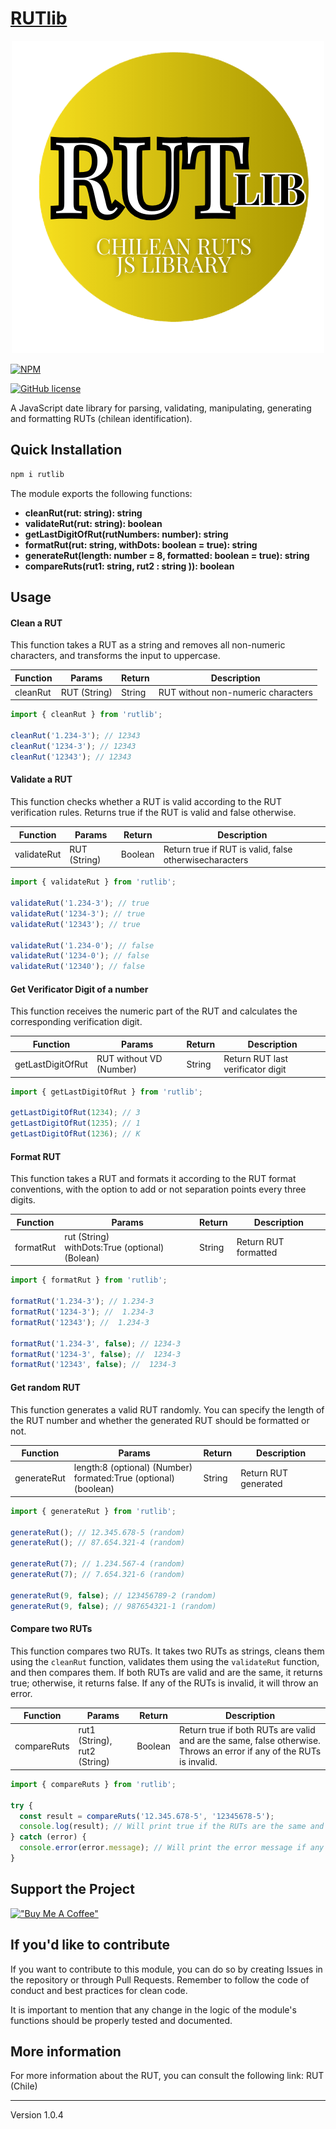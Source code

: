 # [RUTlib](http://rutlib.cl)

<p align="center">
  <img src="https://github.com/RUTlib/rutlib-js/blob/main/images/rutlibJS_logo.png?raw=tru" alt="RUTlib's javascipt library logo"/>
</p>

[![NPM](https://nodei.co/npm/rutlib.png)](https://npmjs.org/package/rutlib)

[![GitHub license](https://img.shields.io/github/license/RUTlib/rutlib-js?logo=javascript&style=for-the-badge)](https://github.com/RUTlib/rutlib-js/blob/main/LICENSE.md)

<!--
[![GitHub issues](https://img.shields.io/github/issues/RUTlib/rutlib-js?logo=javascript&style=for-the-badge)](https://github.com/RUTlib/rutlib-js/issues) [![GitHub forks](https://img.shields.io/github/forks/RUTlib/rutlib-js?logo=javascript&style=for-the-badge)](https://github.com/RUTlib/rutlib-js/network) [![GitHub stars](https://img.shields.io/github/stars/RUTlib/rutlib-js?logo=javascript&style=for-the-badge)](https://github.com/RUTlib/rutlib-js/stargazers)
 -->

A JavaScript date library for parsing, validating, manipulating, generating and formatting RUTs (chilean identification).

## Quick Installation

```bash
npm i rutlib
```

The module exports the following functions:

- **cleanRut(rut: string): string**
- **validateRut(rut: string): boolean**
- **getLastDigitOfRut(rutNumbers: number): string**
- **formatRut(rut: string, withDots: boolean = true): string**
- **generateRut(length: number = 8, formatted: boolean = true): string**
- **compareRuts(rut1: string, rut2 : string )): boolean**

## Usage

#### Clean a RUT

This function takes a RUT as a string and removes all non-numeric characters, and transforms the input to uppercase.

| Function | Params       | Return | Description                        |
| -------- | ------------ | ------ | ---------------------------------- |
| cleanRut | RUT (String) | String | RUT without non-numeric characters |

```javascript
import { cleanRut } from 'rutlib';

cleanRut('1.234-3'); // 12343
cleanRut('1234-3'); // 12343
cleanRut('12343'); // 12343
```

#### Validate a RUT

This function checks whether a RUT is valid according to the RUT verification rules. Returns true if the RUT is valid and false otherwise.

| Function    | Params       | Return  | Description                                            |
| ----------- | ------------ | ------- | ------------------------------------------------------ |
| validateRut | RUT (String) | Boolean | Return true if RUT is valid, false otherwisecharacters |

```javascript
import { validateRut } from 'rutlib';

validateRut('1.234-3'); // true
validateRut('1234-3'); // true
validateRut('12343'); // true

validateRut('1.234-0'); // false
validateRut('1234-0'); // false
validateRut('12340'); // false
```

#### Get Verificator Digit of a number

This function receives the numeric part of the RUT and calculates the corresponding verification digit.

| Function          | Params                  | Return | Description                       |
| ----------------- | ----------------------- | ------ | --------------------------------- |
| getLastDigitOfRut | RUT without VD (Number) | String | Return RUT last verificator digit |

```javascript
import { getLastDigitOfRut } from 'rutlib';

getLastDigitOfRut(1234); // 3
getLastDigitOfRut(1235); // 1
getLastDigitOfRut(1236); // K
```

#### Format RUT

This function takes a RUT and formats it according to the RUT format conventions, with the option to add or not separation points every three digits.

| Function  | Params                                               | Return | Description          |
| --------- | ---------------------------------------------------- | ------ | -------------------- |
| formatRut | rut (String) <br > withDots:True (optional) (Bolean) | String | Return RUT formatted |

```javascript
import { formatRut } from 'rutlib';

formatRut('1.234-3'); // 1.234-3
formatRut('1234-3'); //  1.234-3
formatRut('12343'); //  1.234-3

formatRut('1.234-3', false); // 1234-3
formatRut('1234-3', false); //  1234-3
formatRut('12343', false); //  1234-3
```

#### Get random RUT

This function generates a valid RUT randomly. You can specify the length of the RUT number and whether the generated RUT should be formatted or not.

| Function    | Params                                                             | Return | Description          |
| ----------- | ------------------------------------------------------------------ | ------ | -------------------- |
| generateRut | length:8 (optional) (Number)<br>formated:True (optional) (boolean) | String | Return RUT generated |

```javascript
import { generateRut } from 'rutlib';

generateRut(); // 12.345.678-5 (random)
generateRut(); // 87.654.321-4 (random)

generateRut(7); // 1.234.567-4 (random)
generateRut(7); // 7.654.321-6 (random)

generateRut(9, false); // 123456789-2 (random)
generateRut(9, false); // 987654321-1 (random)
```

#### Compare two RUTs

This function compares two RUTs. It takes two RUTs as strings, cleans them using the `cleanRut` function, validates them using the `validateRut` function, and then compares them. If both RUTs are valid and are the same, it returns true; otherwise, it returns false. If any of the RUTs is invalid, it will throw an error.

| Function    | Params                       | Return  | Description                                                                                                          |
| ----------- | ---------------------------- | ------- | -------------------------------------------------------------------------------------------------------------------- |
| compareRuts | rut1 (String), rut2 (String) | Boolean | Return true if both RUTs are valid and are the same, false otherwise. Throws an error if any of the RUTs is invalid. |

```javascript
import { compareRuts } from 'rutlib';

try {
  const result = compareRuts('12.345.678-5', '12345678-5');
  console.log(result); // Will print true if the RUTs are the same and valid
} catch (error) {
  console.error(error.message); // Will print the error message if any of the RUTs is invalid
}
```

## Support the Project

[!["Buy Me A Coffee"](https://www.buymeacoffee.com/assets/img/custom_images/orange_img.png)](https://www.buymeacoffee.com/fvergaracl)

## If you'd like to contribute

If you want to contribute to this module, you can do so by creating Issues in the repository or through Pull Requests. Remember to follow the code of conduct and best practices for clean code.

It is important to mention that any change in the logic of the module's functions should be properly tested and documented.

## More information

For more information about the RUT, you can consult the following link: RUT (Chile)

---

Version 1.0.4
